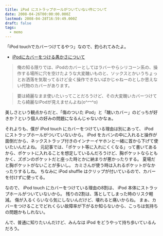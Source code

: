 ```yaml
---
title: iPod にストラップホールがついていない件について
date: 2008-04-26T00:00:00.000Z
lastmod: 2008-04-28T16:59:49.000Z
draft: false
tags:
  - memo
---
```


「iPod touchでカバーつけてるやつ」なので、釣られてみたよ。

* [iPodにカバーをつける愚かさについて](http://d.hatena.ne.jp/hayamiz/20080425/1209091236)

> 俺の知る限りでは、iPodのカバーとしてはラバーやらシリコーン系の、操作する場所に穴を空けたような大変醜いものと、ソックスとかいうちょっとお洒落を気取ってるけど全く操作できないばかじゃねーのとしか思えない代物のカバーがあります。

> 要は綺麗なまま使いたいってことだろうけど、その大変醜いカバーつけてたら綺麗なiPodが見えませんよね(o^冖^o)

美しさという観点からだと、「傷のついた iPod」と「醜いカバー」のどっちが好きか？という個人の好みの問題になるんじゃないかなぁ。

それよりも、僕が iPod touch にカバーをつけている理由は別にあって、 iPod にストラップホールがついていないから。 iPod をカバンの中に入れると操作が面倒だから、ネックストラップ付きのインナーイヤホンと一緒に首から下げて使いたいんだよね。 元記事では、「ポケット等に入れにくくなる」って書いてあるから、ポケットに入れることを想定しているんだろうけど、胸ポケットならともかく、ズボンのポケットだと座った時とかに納まりが悪かったりする。 夏場だと胸ポケットがないことが多いし。 カミさんが使う時は入れるポケットがなかったりするしね。 ちなみに iPod shuffle はクリップが付いているので、カバーを付けずに使ってる。

なので、 iPod touch にカバーをつけている理由の8割は、 iPod 本体にストラップホールがついていないから。 残りの2割は、落としてしまった時のリスク軽減。 傷が入るくらいなら気にしないんだけど、壊れると痛いからね。 まぁ、カバーをつけることでどれくらい故障率が下がるか知らないから、こっちは気持ちの問題かもしれない。

んで、普通に知りたいんだけど、みんなは iPod をどうやって持ち歩いているんだろう。
